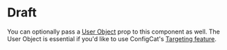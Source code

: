 # Draft

You can optionally pass a [User Object](https://configcat.com/docs/sdk-reference/js/#user-object) prop to this component as well. The User Object is essential if you'd like to use ConfigCat's [Targeting feature](https://configcat.com/docs/advanced/targeting/).
